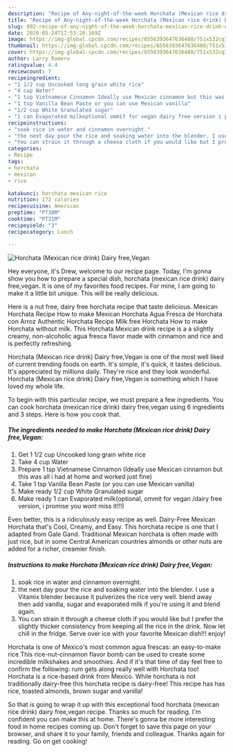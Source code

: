 ```yaml
---
description: "Recipe of Any-night-of-the-week Horchata (Mexican rice drink) Dairy free,Vegan"
title: "Recipe of Any-night-of-the-week Horchata (Mexican rice drink) Dairy free,Vegan"
slug: 992-recipe-of-any-night-of-the-week-horchata-mexican-rice-drink-dairy-free-vegan
date: 2020-05-24T17:53:28.169Z
image: https://img-global.cpcdn.com/recipes/6556393647636480/751x532cq70/horchata-mexican-rice-drink-dairy-freevegan-recipe-main-photo.jpg
thumbnail: https://img-global.cpcdn.com/recipes/6556393647636480/751x532cq70/horchata-mexican-rice-drink-dairy-freevegan-recipe-main-photo.jpg
cover: https://img-global.cpcdn.com/recipes/6556393647636480/751x532cq70/horchata-mexican-rice-drink-dairy-freevegan-recipe-main-photo.jpg
author: Larry Romero
ratingvalue: 4.4
reviewcount: 7
recipeingredient:
- "1 1/2 cup Uncooked long grain white rice"
- "4 cup Water"
- "1 tsp Vietnamese Cinnamon Ideally use Mexican cinnamon but this was all i had at home and worked just fine"
- "1 tsp Vanilla Bean Paste or you can use Mexican vanilla"
- "1/2 cup White Granulated sugar"
- "1 can Evaporated milkoptional ommit for vegan dairy free version i promise you wont miss it"
recipeinstructions:
- "soak rice in water and cinnamon overnight."
- "the next day pour the rice and soaking water into the blender. I use a Vitamix blender because it pulverizes the rice very well. blend away then add vanilla, sugar and  evaporated milk if you&#39;re using it and blend again."
- "You can strain it through a cheese cloth if you would like but I prefer the slightly thicker consistency from keeping all the rice in the drink. Now let chill in the fridge. Serve over ice with your favorite Mexican dish!!! enjoy!"
categories:
- Recipe
tags:
- horchata
- mexican
- rice

katakunci: horchata mexican rice 
nutrition: 172 calories
recipecuisine: American
preptime: "PT38M"
cooktime: "PT31M"
recipeyield: "3"
recipecategory: Lunch

---
```



![Horchata (Mexican rice drink) Dairy free,Vegan](https://img-global.cpcdn.com/recipes/6556393647636480/751x532cq70/horchata-mexican-rice-drink-dairy-freevegan-recipe-main-photo.jpg)

Hey everyone, it's Drew, welcome to our recipe page. Today, I'm gonna show you how to prepare a special dish, horchata (mexican rice drink) dairy free,vegan. It is one of my favorites food recipes. For mine, I am going to make it a little bit unique. This will be really delicious.

Here is a nut free, dairy free horchata recipe that taste delicious. Mexican Horchata Recipe How to make Mexican Horchata Agua Fresca de Horchata con Arroz Authentic Horchata Recipe Milk free Horchata How to make Horchata without milk. This Horchata Mexican drink recipe is a a slightly creamy, non-alcoholic agua fresca flavor made with cinnamon and rice and is perfectly refreshing.

Horchata (Mexican rice drink) Dairy free,Vegan is one of the most well liked of current trending foods on earth. It's simple, it's quick, it tastes delicious. It's appreciated by millions daily. They're nice and they look wonderful. Horchata (Mexican rice drink) Dairy free,Vegan is something which I have loved my whole life.


To begin with this particular recipe, we must prepare a few ingredients. You can cook horchata (mexican rice drink) dairy free,vegan using 6 ingredients and 3 steps. Here is how you cook that.

<!--inarticleads1-->

##### The ingredients needed to make Horchata (Mexican rice drink) Dairy free,Vegan:

1. Get 1 1/2 cup Uncooked long grain white rice
1. Take 4 cup Water
1. Prepare 1 tsp Vietnamese Cinnamon (Ideally use Mexican cinnamon but this was all i had at home and worked just fine)
1. Take 1 tsp Vanilla Bean Paste (or you can use Mexican vanilla)
1. Make ready 1/2 cup White Granulated sugar
1. Make ready 1 can Evaporated milk(optional, ommit for vegan /dairy free version, i promise you wont miss it!!!)


Even better, this is a ridiculously easy recipe as well. Dairy-Free Mexican Horchata that&#39;s Cool, Creamy, and Easy. This horchata recipe is one that I adapted from Gale Gand. Traditional Mexican horchata is often made with just rice, but in some Central American countries almonds or other nuts are added for a richer, creamier finish. 

<!--inarticleads2-->

##### Instructions to make Horchata (Mexican rice drink) Dairy free,Vegan:

1. soak rice in water and cinnamon overnight.
1. the next day pour the rice and soaking water into the blender. I use a Vitamix blender because it pulverizes the rice very well. blend away then add vanilla, sugar and  evaporated milk if you&#39;re using it and blend again.
1. You can strain it through a cheese cloth if you would like but I prefer the slightly thicker consistency from keeping all the rice in the drink. Now let chill in the fridge. Serve over ice with your favorite Mexican dish!!! enjoy!


Horchata is one of Mexico&#39;s most common agua frescas: an easy-to-make rice This rice-nut-cinnamon flavor bomb can be used to create some incredible milkshakes and smoothies. And if it&#39;s that time of day feel free to confirm the following: rum gets along really well with Horchata too! Horchata is a rice-based drink from Mexico. While horchata is not traditionally dairy-free this horchata recipe is dairy-free! This recipe has has rice, toasted almonds, brown sugar and vanilla! 

So that is going to wrap it up with this exceptional food horchata (mexican rice drink) dairy free,vegan recipe. Thanks so much for reading. I'm confident you can make this at home. There's gonna be more interesting food in home recipes coming up. Don't forget to save this page on your browser, and share it to your family, friends and colleague. Thanks again for reading. Go on get cooking!
